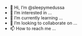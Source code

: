 - 👋 Hi, I’m @sleepymedussa
- 👀 I’m interested in ...
- 🌱 I’m currently learning ...
- 💞️ I’m looking to collaborate on ...
- 📫 How to reach me ...

<!---
sleepymedussa/sleepymedussa is a ✨ special ✨ repository because its `README.md` (this file) appears on your GitHub profile.
You can click the Preview link to take a look at your changes.
--->
